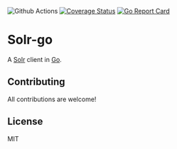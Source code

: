 ![Github Actions](https://github.com/sf9v/solr-go/workflows/test/badge.svg)
[![Coverage Status](https://coveralls.io/repos/github/sf9v/solr-go/badge.svg?branch=master)](https://coveralls.io/github/sf9v/esmaq?branch=master)
[![Go Report Card](https://goreportcard.com/badge/github.com/sf9v/solr-go)](https://goreportcard.com/report/github.com/sf9v/solr-go)

# Solr-go

A [Solr](https://lucene.apache.org/solr) client in [Go](https://golang.org/).

## Contributing

All contributions are welcome!

## License

MIT

